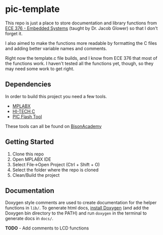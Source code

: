 # pic-template

This repo is just a place to store documentation and library functions from [ECE 376 - Embedded Systems](http://www.bisonacademy.com/ECE376/Index.htm) (taught by Dr. Jacob Glower) so that I don't forget it.

I also aimed to make the functions more readable by formatting the C files and adding better variable names and comments.

Right now the template.c file builds, and I know from ECE 376 that most of the functions work.
I haven't tested all the functions yet, though, so they may need some work to get right.

## Dependencies

In order to build this project you need a few tools.

- [MPLABX](https://www.microchip.com/en-us/tools-resources/develop/mplab-x-ide)
- [HI-TECH C](http://www.bisonacademy.com/Software/HCPIC18-pro-9.63PL3.zip)
- [PIC Flash Tool](http://www.bisonacademy.com/Software/PIC_Flash_Tool_1.2.exe)

These tools can all be found on [BisonAcademy](http://www.bisonacademy.com/ECE376/Resources.htm)

## Getting Started

1. Clone this repo
2. Open MPLABX IDE
3. Select File->Open Project (Ctrl + Shift + O)
4. Select the folder where the repo is cloned
5. Clean/Build the project

## Documentation

Doxygen style comments are used to create documentation for the helper functions in `lib/`. To generate html docs, [install Doxygen](https://www.doxygen.nl/download.html) (and add the Doxygen bin directory to the PATH) and run `doxygen` in the terminal to generate docs in `docs/`.

**TODO** - Add comments to LCD functions
